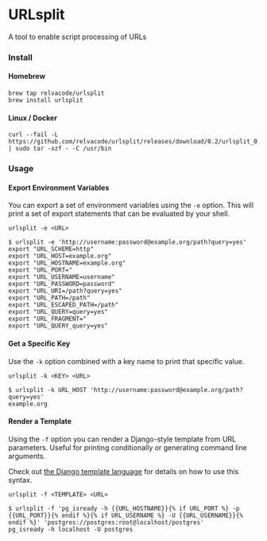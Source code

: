 # URLsplit

A tool to enable script processing of URLs


### Install

#### Homebrew

```
brew tap relvacode/urlsplit
brew install urlsplit
```

#### Linux / Docker

```
curl --fail -L https://github.com/relvacode/urlsplit/releases/download/0.2/urlsplit_0.2_linux_x86_64.tar.gz | sudo tar -xzf - -C /usr/bin
```

### Usage

#### Export Environment Variables

You can export a set of environment variables using the `-e` option.
This will print a set of export statements that can be evaluated by your shell.

```
urlsplit -e <URL>
```

```
$ urlsplit -e 'http://username:password@example.org/path?query=yes'
export "URL_SCHEME=http"
export "URL_HOST=example.org"
export "URL_HOSTNAME=example.org"
export "URL_PORT="
export "URL_USERNAME=username"
export "URL_PASSWORD=password"
export "URL_URI=/path?query=yes"
export "URL_PATH=/path"
export "URL_ESCAPED_PATH=/path"
export "URL_QUERY=query=yes"
export "URL_FRAGMENT="
export "URL_QUERY_query=yes"
```

#### Get a Specific Key

Use the `-k` option combined with a key name to print that specific value.

```
urlsplit -k <KEY> <URL>
```

```
$ urlsplit -k URL_HOST 'http://username:password@example.org/path?query=yes'
example.org
```

#### Render a Template

Using the `-f` option you can render a Django-style template from URL parameters.
Useful for printing conditionally or generating command line arguments.

Check out [the Django template language](https://docs.djangoproject.com/en/dev/topics/templates/#the-django-template-language) for details on how to use this syntax.

```
urlsplit -f <TEMPLATE> <URL>
```

```
$ urlsplit -f 'pg_isready -h {{URL_HOSTNAME}}{% if URL_PORT %} -p {{URL_PORT}}{% endif %}{% if URL_USERNAME %} -U {{URL_USERNAME}}{% endif %}' 'postgres://postgres:root@localhost/postgres'
pg_isready -h localhost -U postgres
```